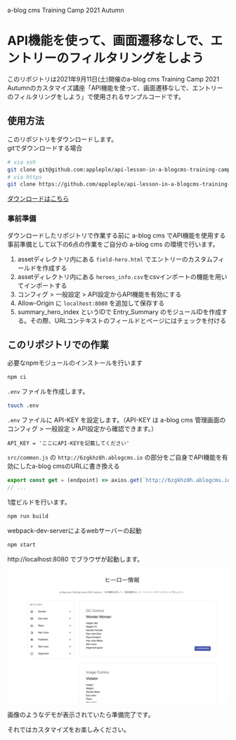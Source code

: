  a-blog cms Training Camp 2021 Autumn
 # API機能を使って、画面遷移なしで、エントリーのフィルタリングをしよう

 このリポジトリは2021年9月11日(土)開催のa-blog cms Training Camp 2021 Autumnのカスタマイズ講座「API機能を使って、画面遷移なしで、エントリーのフィルタリングをしよう」で使用されるサンプルコードです。

 ## 使用方法
このリポジトリをダウンロードします。<br>
gitでダウンロードする場合
```sh
# via ssh
git clone git@github.com:appleple/api-lesson-in-a-blogcms-training-camp-2021-autumn.git
# via https
git clone https://github.com/appleple/api-lesson-in-a-blogcms-training-camp-2021-autumn.git
```
[ダウンロードはこちら](https://github.com/appleple/api-lesson-in-a-blogcms-training-camp-2021-autumn/archive/master.zip)

### 事前準備
ダウンロードしたリポジトリで作業する前に a-blog cms でAPI機能を使用する事前準備として以下の6点の作業をご自分の a-blog cms の環境で行います。

1. assetディレクトリ内にある `field-hero.html` でエントリーのカスタムフィールドを作成する
2. assetディレクトリ内にある `heroes_info.csv`をcsvインポートの機能を用いてインポートする
3. コンフィグ > 一般設定 > API設定からAPI機能を有効にする
4. Allow-Origin に `localhost:8080` を追加して保存する
5. summary_hero_index というIDで Entry_Summary のモジュールIDを作成する。その際、URLコンテキストのフィールドとページにはチェックを付ける

## このリポジトリでの作業

必要なnpmモジュールのインストールを行います
```sh
npm ci
```

`.env` ファイルを作成します。
```sh
touch .env
```

`.env` ファイルに API-KEY を設定します。（API-KEY は a-blog cms 管理画面のコンフィグ > 一般設定 > API設定から確認できます。）
```env
API_KEY = 'ここにAPI-KEYを記載してください'
```

`src/common.js` の `http://6zgkhz8h.ablogcms.io` の部分をご自身でAPI機能を有効にしたa-blog cmsのURLに書き換える

```js
export const get = (endpoint) => axios.get(`http://6zgkhz8h.ablogcms.io/field${endpoint}/api/summary_hero_index/`, // http://6zgkhz8h.ablogcms.io の部分を書き換えます。
// ...
```

1度ビルドを行います。
```sh
npm run build
```

webpack-dev-serverによるwebサーバーの起動
```sh
npm start
```

http://localhost:8080 でブラウザが起動します。

![API機能のdemoがブラウザ上で動作している画像](/screenshots/api-demo.png)

画像のようなデモが表示されていたら準備完了です。

それではカスタマイズをお楽しみください。

